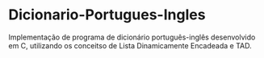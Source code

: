 # Dicionario-Portugues-Ingles
Implementação de programa de dicionário português-inglês desenvolvido em C, utilizando os conceitso de Lista Dinamicamente Encadeada e TAD.
